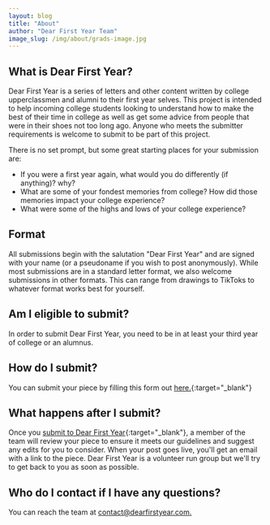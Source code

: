 ```yaml
---
layout: blog
title: "About"
author: "Dear First Year Team"
image_slug: /img/about/grads-image.jpg
---
```

## What is Dear First Year?

Dear First Year is a series of letters and other content written by college upperclassmen and alumni to their first year selves. This project is intended to help incoming college students looking to understand how to make the best of their time in college as well as get some advice from people that were in their shoes not too long ago. Anyone who meets the submitter requirements is welcome to submit to be part of this project.

There is no set prompt, but some great starting places for your submission are:

- If you were a first year again, what would you do differently (if anything)? why?
- What are some of your fondest memories from college? How did those memories impact your college experience?
- What were some of the highs and lows of your college experience?

## Format

All submissions begin with the salutation "Dear First Year" and are signed with your name (or a pseudoname if you wish to post anonymously). While most submissions are in a standard letter format, we also welcome submissions in other formats. This can range from drawings to TikToks to whatever format works best for yourself. 

## Am I eligible to submit?

In order to submit Dear First Year, you need to be in at least your third year of college or an alumnus. 

## How do I submit?

You can submit your piece by filling this form out [here.](https://forms.gle/EL73FGjRQEwmNQ9N8){:target="_blank"}

## What happens after I submit?
Once you [submit to Dear First Year](https://forms.gle/EL73FGjRQEwmNQ9N8){:target="_blank"}, a member of the team will review your piece to ensure it meets our guidelines and suggest any edits for you to consider. When your post goes live, you'll get an email with a link to the piece. Dear First Year is a volunteer run group but we'll try to get back to you as soon as possible.

## Who do I contact if I have any questions?

You can reach the team at [contact@dearfirstyear.com.](mailto:contact@dearfirstyear.com)
